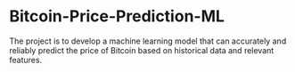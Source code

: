 # Bitcoin-Price-Prediction-ML
The project is to develop a machine learning model that can  accurately and reliably predict the price of Bitcoin based on historical data and relevant  features.
